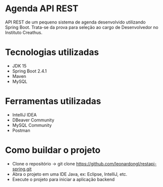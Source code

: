 # Agenda API REST
API REST de um pequeno sistema de agenda desenvolvido utilizando Spring Boot. Trata-se da prova para seleção ao cargo de Desenvolvedor no Instituto Creathus.

# Tecnologias utilizadas
- JDK 15
- Spring Boot 2.4.1
- Maven
- MySQL

# Ferramentas utilizadas
- IntelliJ IDEA
- DBeaver Community
- MySQL Community
- Postman

# Como buildar o projeto
- Clone o repositório -> git clone https://github.com/leonardongl/restapi-spring.git
- Abra o projeto em uma IDE Java, ex: Eclipse, IntelliJ, etc.
- Execute o projeto para iniciar a aplicação backend
